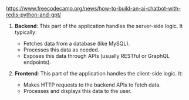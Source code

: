 
https://www.freecodecamp.org/news/how-to-build-an-ai-chatbot-with-redis-python-and-gpt/ 

1. **Backend**: This part of the application handles the server-side logic. It typically:
    
    - Fetches data from a database (like MySQL).
    - Processes this data as needed.
    - Exposes this data through APIs (usually RESTful or GraphQL endpoints).
2. **Frontend**: This part of the application handles the client-side logic. It:
    
    - Makes HTTP requests to the backend APIs to fetch data.
    - Processes and displays this data to the user.